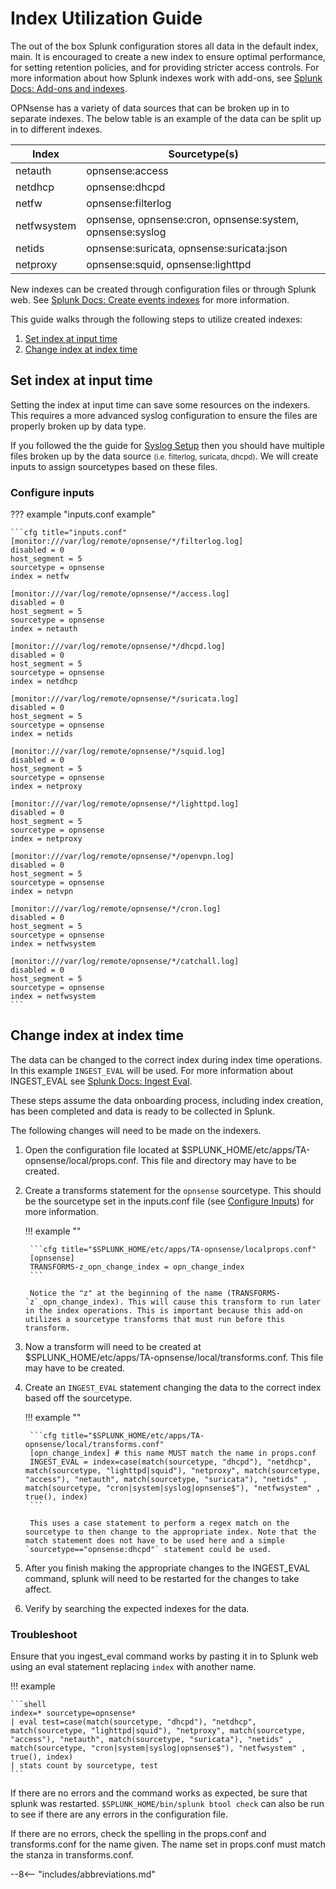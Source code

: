 # Index Utilization Guide

The out of the box Splunk configuration stores all data in the default index, main. It is encouraged to create a new index to ensure optimal performance, for setting retention policies, and for providing stricter access controls. For more information about how Splunk indexes work with add-ons, see [Splunk Docs: Add-ons and indexes](https://docs.splunk.com/Documentation/AddOns/released/Overview/Add-onsandindexes).

OPNsense has a variety of data sources that can be broken up in to separate indexes. The below table is an example of the data can be split up in to different indexes.

Index | Sourcetype(s)
----- | -----------
netauth | opnsense:access
netdhcp | opnsense:dhcpd
netfw | opnsense:filterlog
netfwsystem | opnsense, opnsense:cron, opnsense:system, opnsense:syslog
netids | opnsense:suricata, opnsense:suricata:json
netproxy | opnsense:squid, opnsense:lighttpd

New indexes can be created through configuration files or through Splunk web. See [Splunk Docs: Create events indexes](https://docs.splunk.com/Documentation/Splunk/latest/Indexer/Setupmultipleindexes#Create_events_indexes_2) for more information.

This guide walks through the following steps to utilize created indexes:

1. [Set index at input time](#set-index-at-input-time)
1. [Change index at index time](#change-index-at-index-time)

## Set index at input time

Setting the index at input time can save some resources on the indexers. This requires a more advanced syslog configuration to ensure the files are properly broken up by data type.

If you followed the the guide for [Syslog Setup](../guide-syslog) then you should have multiple files broken up by the data source <small>(i.e. filterlog, suricata, dhcpd)</small>. We will create inputs to assign sourcetypes based on these files.

### Configure inputs

??? example "inputs.conf example"

    ```cfg title="inputs.conf"
    [monitor:///var/log/remote/opnsense/*/filterlog.log]
    disabled = 0
    host_segment = 5
    sourcetype = opnsense
    index = netfw

    [monitor:///var/log/remote/opnsense/*/access.log]
    disabled = 0
    host_segment = 5
    sourcetype = opnsense
    index = netauth

    [monitor:///var/log/remote/opnsense/*/dhcpd.log]
    disabled = 0
    host_segment = 5
    sourcetype = opnsense
    index = netdhcp

    [monitor:///var/log/remote/opnsense/*/suricata.log]
    disabled = 0
    host_segment = 5
    sourcetype = opnsense
    index = netids

    [monitor:///var/log/remote/opnsense/*/squid.log]
    disabled = 0
    host_segment = 5
    sourcetype = opnsense
    index = netproxy

    [monitor:///var/log/remote/opnsense/*/lighttpd.log]
    disabled = 0
    host_segment = 5
    sourcetype = opnsense
    index = netproxy

    [monitor:///var/log/remote/opnsense/*/openvpn.log]
    disabled = 0
    host_segment = 5
    sourcetype = opnsense
    index = netvpn

    [monitor:///var/log/remote/opnsense/*/cron.log]
    disabled = 0
    host_segment = 5
    sourcetype = opnsense
    index = netfwsystem

    [monitor:///var/log/remote/opnsense/*/catchall.log]
    disabled = 0
    host_segment = 5
    sourcetype = opnsense
    index = netfwsystem
    ```

## Change index at index time

The data can be changed to the correct index during index time operations. In this example `INGEST_EVAL` will be used. For more information about INGEST_EVAL see [Splunk Docs: Ingest Eval](https://docs.splunk.com/Documentation/Splunk/latest/Data/IngestEval).

These steps assume the data onboarding process, including index creation, has been completed and data is ready to be collected in Splunk.

The following changes will need to be made on the indexers.

1. Open the configuration file located at $SPLUNK_HOME/etc/apps/TA-opnsense/local/props.conf. This file and directory may have to be created.
1. Create a transforms statement for the `opnsense` sourcetype. This should be the sourcetype set in the inputs.conf file (see [Configure Inputs](../../getting-started/configure-inputs/configure-inputs#splunk-universal-forwarder-configuration)) for more information.

    !!! example ""

        ```cfg title="$SPLUNK_HOME/etc/apps/TA-opnsense/localprops.conf"
        [opnsense]
        TRANSFORMS-z_opn_change_index = opn_change_index
        ```

        Notice the "z" at the beginning of the name (TRANSFORMS-`z`_opn_change_index). This will cause this transform to run later in the index operations. This is important because this add-on utilizes a sourcetype transforms that must run before this transform.

1. Now a transform will need to be created at $SPLUNK_HOME/etc/apps/TA-opnsense/local/transforms.conf. This file may have to be created.
1. Create an `INGEST_EVAL` statement changing the data to the correct index based off the sourcetype.

    !!! example ""

        ```cfg title="$SPLUNK_HOME/etc/apps/TA-opnsense/local/transforms.conf"
        [opn_change_index] # this name MUST match the name in props.conf
        INGEST_EVAL = index=case(match(sourcetype, "dhcpd"), "netdhcp", match(sourcetype, "lighttpd|squid"), "netproxy", match(sourcetype, "access"), "netauth", match(sourcetype, "suricata"), "netids" , match(sourcetype, "cron|system|syslog|opnsense$"), "netfwsystem" , true(), index)
        ```

        This uses a case statement to perform a regex match on the sourcetype to then change to the appropriate index. Note that the match statement does not have to be used here and a simple `sourcetype=="opnsense:dhcpd"` statement could be used.

1. After you finish making the appropriate changes to the INGEST_EVAL command, splunk will need to be restarted for the changes to take affect.
1. Verify by searching the expected indexes for the data.

### Troubleshoot

Ensure that you ingest_eval command works by pasting it in to Splunk web using an eval statement replacing `index` with another name.

!!! example

    ```shell
    index=* sourcetype=opnsense*
    | eval test=case(match(sourcetype, "dhcpd"), "netdhcp", match(sourcetype, "lighttpd|squid"), "netproxy", match(sourcetype, "access"), "netauth", match(sourcetype, "suricata"), "netids" , match(sourcetype, "cron|system|syslog|opnsense$"), "netfwsystem" , true(), index)
    | stats count by sourcetype, test
    ```

If there are no errors and the command works as expected, be sure that splunk was restarted. `$SPLUNK_HOME/bin/splunk btool check` can also be run to see if there are any errors in the configuration file.

If there are no errors, check the spelling in the props.conf and transforms.conf for the name given. The name set in props.conf must match the stanza in transforms.conf.

--8<-- "includes/abbreviations.md"
